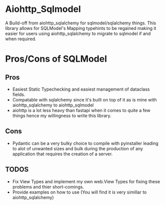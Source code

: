 # Aiohttp_Sqlmodel

A Build-off from aiohttp_sqlalchemy for sqlmodel/sqlalchemy things. 
This library allows for SQLModel's Mapping typehints to be regained making it 
easier for users using aiohttp_sqlalchemy to migrate to sqlmodel if 
and when required.



# Pros/Cons of SQLModel

## Pros
- Easiest Static Typechecking and easiest management of dataclass fields.
- Compatable with sqlalchemy since it's built on top of it as is mine with aiohttp_sqlalchemy to aiohttp_sqlmodel
- aiohttp is a lot less heavy than fastapi when it comes to quite a few things hence my willingness to write this 
library.



## Cons
- Pydantic can be a very bulky choice to compile with pyinstaller leading to alot of unwanted sizes and bulk 
during the production of any application that requires the creation of a server.


## TODOS
- Fix View Types and implement my own web.View Types for fixing these problems and thier short-comings.
- Provide examples on how to use (You will find it is very simillar to aiohttp_sqlalchemy)
